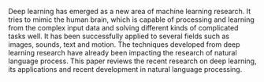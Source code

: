 Deep learning has emerged as a new area of machine learning research. It tries to mimic the human brain, which is capable of processing and learning from the complex input data and solving different kinds of complicated tasks well. It has been successfully applied to several fields such as images, sounds, text and motion. The techniques developed from deep learning research have already been impacting the research of natural language process. This paper reviews the recent research on deep learning, its applications and recent development in natural language processing.

